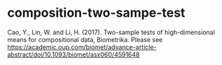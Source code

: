 # composition-two-sampe-test
Cao, Y., Lin, W. and Li, H. (2017).
Two-sample tests of high-dimensional means for compositional data,
Biometrika.
Please see https://academic.oup.com/biomet/advance-article-abstract/doi/10.1093/biomet/asx060/4591648
